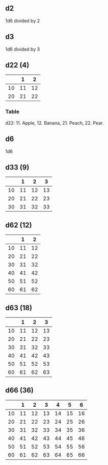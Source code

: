 ## d2

1d6 divided by 2

## d3

1d6 divided by 3

## d22 (4)

|    | 1  | 2  |
|----|----|----|
| 10 | 11 | 12 |
| 20 | 21 | 22 |

### Table
d22: 11. Apple, 12. Banana, 21. Peach, 22. Pear.

## d6

1d6

## d33 (9)

|    | 1  | 2  | 3  |
|----|----|----|----|
| 10 | 11 | 12 | 13 |
| 20 | 21 | 22 | 23 |
| 30 | 31 | 32 | 33 |

## d62 (12)

|    | 1  | 2  |
|----|----|----|
| 10 | 11 | 12 |
| 20 | 21 | 22 |
| 30 | 31 | 32 |
| 40 | 41 | 42 |
| 50 | 51 | 52 |
| 60 | 61 | 62 |

## d63 (18)

 |    | 1  | 2  | 3  |
 |----|----|----|----|
 | 10 | 11 | 12 | 13 |
 | 20 | 21 | 22 | 23 |
 | 30 | 31 | 32 | 33 |
 | 40 | 41 | 42 | 43 |
 | 50 | 51 | 52 | 53 |
 | 60 | 61 | 62 | 63 |

## d66 (36)

|    | 1  | 2  | 3  | 4  | 5  | 6  |
|----|----|----|----|----|----|----|
| 10 | 11 | 12 | 13 | 14 | 15 | 16 |
| 20 | 21 | 22 | 23 | 24 | 25 | 26 |
| 30 | 31 | 32 | 33 | 34 | 35 | 36 |
| 40 | 41 | 42 | 43 | 44 | 45 | 46 |
| 50 | 51 | 52 | 53 | 54 | 55 | 56 |
| 60 | 61 | 62 | 63 | 64 | 65 | 66 |








